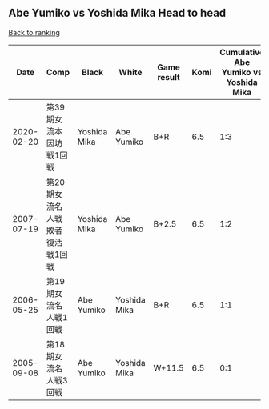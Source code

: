## Abe Yumiko vs Yoshida Mika Head to head

[Back to ranking](../../index.md)




| **Date** | **Comp** | **Black** | **White** | **Game result** | **Komi** | **Cumulative Abe Yumiko vs Yoshida Mika** | **Abe Yumiko streak** | **Yoshida Mika streak** | 
| --- | --- | --- | --- | --- | --- | --- | --- | --- |
| 2020-02-20 | 第39期女流本因坊戦1回戦 | Yoshida Mika | Abe Yumiko | B+R | 6.5 | 1:3 | 0 | 2 | 
| 2007-07-19 | 第20期女流名人戦敗者復活戦1回戦 | Yoshida Mika | Abe Yumiko | B+2.5 | 6.5 | 1:2 | 0 | 1 | 
| 2006-05-25 | 第19期女流名人戦1回戦 | Abe Yumiko | Yoshida Mika | B+R | 6.5 | 1:1 | 1 | 0 | 
| 2005-09-08 | 第18期女流名人戦3回戦 | Abe Yumiko | Yoshida Mika | W+11.5 | 6.5 | 0:1 | 0 | 1 |




